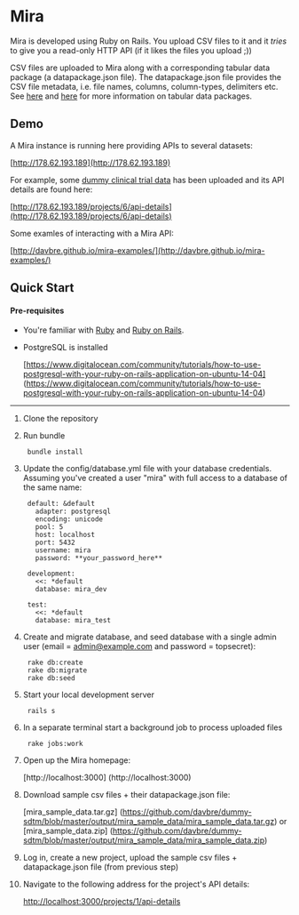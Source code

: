 

# Mira

Mira is developed using Ruby on Rails. You upload CSV files to it and it *tries* to give you a read-only HTTP API (if it likes the files you upload ;))

CSV files are uploaded to Mira along with a corresponding tabular data package (a datapackage.json file). The datapackage.json file provides the CSV file metadata, i.e. file names, columns, column-types, delimiters etc. See [here](http://data.okfn.org/doc/tabular-data-package) and [here](http://dataprotocols.org/tabular-data-package/) for more information on tabular data packages.

## Demo

A Mira instance is running here providing APIs to several datasets:

[http://178.62.193.189](http://178.62.193.189)

For example, some [dummy clinical trial data](https://github.com/davbre/dummy-sdtm/tree/master/output/mira_sample_data) has been uploaded and its API details are found here:

[http://178.62.193.189/projects/6/api-details](http://178.62.193.189/projects/6/api-details)

Some examles of interacting with a Mira API:

[http://davbre.github.io/mira-examples/](http://davbre.github.io/mira-examples/)


## Quick Start

#### Pre-requisites
- You're familiar with [Ruby](https://www.ruby-lang.org/en/) and [Ruby on Rails](http://rubyonrails.org/).

- PostgreSQL is installed

  [https://www.digitalocean.com/community/tutorials/how-to-use-postgresql-with-your-ruby-on-rails-application-on-ubuntu-14-04] (https://www.digitalocean.com/community/tutorials/how-to-use-postgresql-with-your-ruby-on-rails-application-on-ubuntu-14-04)


---

1. Clone the repository

2. Run bundle

        bundle install

3. Update the config/database.yml file with your database credentials. Assuming you've created a user "mira" with full access to a database of the same name:

        default: &default
          adapter: postgresql
          encoding: unicode
          pool: 5
          host: localhost
          port: 5432
          username: mira
          password: **your_password_here**

        development:
          <<: *default
          database: mira_dev

        test:
          <<: *default
          database: mira_test

4. Create and migrate database, and seed database with a single admin user (email = admin@example.com and password = topsecret):

        rake db:create
        rake db:migrate
        rake db:seed

5. Start your local development server

        rails s

6. In a separate terminal start a background job to process uploaded files

        rake jobs:work

7. Open up the Mira homepage:

    [http://localhost:3000] (http://localhost:3000)

8. Download sample csv files + their datapackage.json file:

    [mira_sample_data.tar.gz] (https://github.com/davbre/dummy-sdtm/blob/master/output/mira_sample_data/mira_sample_data.tar.gz)
    or
    [mira_sample_data.zip] (https://github.com/davbre/dummy-sdtm/blob/master/output/mira_sample_data/mira_sample_data.zip)

9. Log in, create a new project, upload the sample csv files + datapackage.json file (from previous step)

10. Navigate to the following address for the project's API details:

    [http://localhost:3000/projects/1/api-details](http://localhost:3000/projects/1/api-details)
